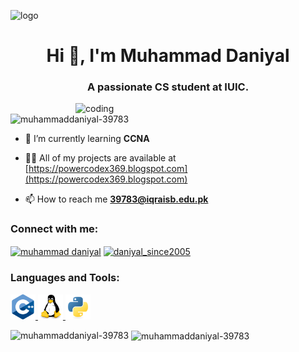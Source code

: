 ![logo](https://github.com/MuhammadDaniyal-39783/MuhammadDaniyal-39783/blob/main/Banner.jpg)
<h1 align="center">Hi 👋, I'm Muhammad Daniyal</h1>
<h3 align="center">A passionate CS student at IUIC.</h3>

<img align="right" alt="coding" width="400" src="https://giffiles.alphacoders.com/174/1744.gif">

<p align="left"> <img src="https://komarev.com/ghpvc/?username=muhammaddaniyal-39783&label=Profile%20views&color=0e75b6&style=flat" alt="muhammaddaniyal-39783" /> </p>

- 🌱 I’m currently learning **CCNA**

- 👨‍💻 All of my projects are available at [https://powercodex369.blogspot.com](https://powercodex369.blogspot.com)

- 📫 How to reach me **39783@iqraisb.edu.pk**

<h3 align="left">Connect with me:</h3>
<p align="left">
<a href="https://linkedin.com/in/muhammad daniyal" target="blank"><img align="center" src="https://raw.githubusercontent.com/rahuldkjain/github-profile-readme-generator/master/src/images/icons/Social/linked-in-alt.svg" alt="muhammad daniyal" height="30" width="40" /></a>
<a href="https://instagram.com/daniyal_since2005" target="blank"><img align="center" src="https://raw.githubusercontent.com/rahuldkjain/github-profile-readme-generator/master/src/images/icons/Social/instagram.svg" alt="daniyal_since2005" height="30" width="40" /></a>
</p>

<h3 align="left">Languages and Tools:</h3>
<p align="left"> <a href="https://www.w3schools.com/cpp/" target="_blank" rel="noreferrer"> <img src="https://raw.githubusercontent.com/devicons/devicon/master/icons/cplusplus/cplusplus-original.svg" alt="cplusplus" width="40" height="40"/> </a> <a href="https://www.linux.org/" target="_blank" rel="noreferrer"> <img src="https://raw.githubusercontent.com/devicons/devicon/master/icons/linux/linux-original.svg" alt="linux" width="40" height="40"/> </a> <a href="https://www.python.org" target="_blank" rel="noreferrer"> <img src="https://raw.githubusercontent.com/devicons/devicon/master/icons/python/python-original.svg" alt="python" width="40" height="40"/> </a> </p>

<p><img align="left" src="https://github-readme-stats.vercel.app/api/top-langs?username=muhammaddaniyal-39783&show_icons=true&locale=en&layout=compact" alt="muhammaddaniyal-39783" /></p>

<p>&nbsp;<img align="center" src="https://github-readme-stats.vercel.app/api?username=muhammaddaniyal-39783&show_icons=true&locale=en" alt="muhammaddaniyal-39783" /></p>
